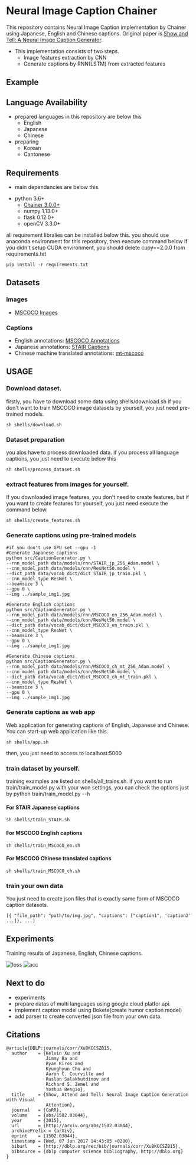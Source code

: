 # Neural Image Caption Chainer
This repository contains Neural Image Caption implementation by Chainer using Japanese, English and Chinese captions.
Original paper is [Show and Tell: A Neural Image Caption Generator](https://arxiv.org/abs/1411.4555).

+ This implementation consists of two steps.
  - Image features extraction by CNN
  - Generate captions by RNN(LSTM) from extracted features

## Example

## Language Availability
- prepared languages in this repository are below this
    + English
    + Japanese
    + Chinese
- preparing
    + Korean
    + Cantonese

## Requirements

- main dependancies are below this.
 + python 3.6+
   - [Chainer 3.0.0+](https://github.com/chainer/chainer)
   - numpy 1.13.0+
   - flask 0.12.0+
   - openCV 3.3.0+

all requirement libralies can be installed below this.
you should use anaconda environment for this repository,
then execute command below
if you didn't setup CUDA environment, you should delete cupy==2.0.0 from requirements.txt

```
pip install -r requirements.txt
```

## Datasets

### Images
- [MSCOCO Images](http://cocodataset.org/)

### Captions
- English annotations: [MSCOCO Annotations](http://cocodataset.org/#download)
- Japanese annotations: [STAIR Captions](https://stair-lab-cit.github.io/STAIR-captions-web/)
- Chinese machine translated annotations: [mt-mscoco](https://github.com/apple2373/mt-mscoco)

## USAGE

### Download dataset.
firstly, you have to download some data using shells/download.sh
if you don't want to train MSCOCO image datasets by yourself, you just need pre-trained models.
```
sh shells/download.sh
```

### Dataset preparation

you alos have to process downloaded data.
if you process all language captions, you just need to execute below this
```
sh shells/process_dataset.sh
```

### extract features from images for yourself.
If you downloaded image features, you don't need to create features,
but if you want to create features for yourself, you just need execute the command below.

```
sh shells/create_features.sh
```

### Generate captions using pre-trained models

```
#if you don't use GPU set --gpu -1
#Generate Japanese captions
python src/CaptionGenerator.py \
--rnn_model_path data/models/rnn/STAIR_jp_256_Adam.model \
--cnn_model_path data/models/cnn/ResNet50.model \
--dict_path data/vocab_dict/dict_STAIR_jp_train.pkl \
--cnn_model_type ResNet \
--beamsize 3 \
--gpu 0 \
--img ../sample_img1.jpg

#Generate English captions
python src/CaptionGenerator.py \
--rnn_model_path data/models/rnn/MSCOCO_en_256_Adam.model \
--cnn_model_path data/models/cnn/ResNet50.model \
--dict_path data/vocab_dict/dict_MSCOCO_en_train.pkl \
--cnn_model_type ResNet \
--beamsize 3 \
--gpu 0 \
--img ../sample_img1.jpg

#Generate Chinese captions
python src/CaptionGenerator.py \
--rnn_model_path data/models/rnn/MSCOCO_ch_mt_256_Adam.model \
--cnn_model_path data/models/cnn/ResNet50.model \
--dict_path data/vocab_dict/dict_MSCOCO_ch_mt_train.pkl \
--cnn_model_type ResNet \
--beamsize 3 \
--gpu 0 \
--img ../sample_img1.jpg
```

### Generate captions as web app
Web application for generating captions of English, Japanese and Chinese.
You can start-up web application like this.

```
sh shells/app.sh
```
then, you just need to access to localhost:5000

### train dataset by yourself.
training examples are listed on shells/all_trains.sh.
if you want to run train/train_model.py with your won settings, you can check the options just by python train/train_model.py --h

#### For STAIR Japanese captions

```
sh shells/train_STAIR.sh
```

#### For MSCOCO English captions

```
sh shells/train_MSCOCO_en.sh
```

#### For MSCOCO Chinese translated captions

```
sh shells/train_MSCOCO_ch.sh
```

### train your own data
You just need to create json files that is exactly same form of MSCOCO caption datasets.

```
[{ "file_path": "path/to/img.jpg", "captions": ["caption1", 'caption2' ...]}, ...]
```

## Experiments
Training results of Japanese, English, Chinese captions.

![loss](./experiments/loss.png)
![acc](./experiments/acc.png)

## Next to do
-  experiments
-  prepare datas of multi languages using google cloud platfor api.
-  implement caption model using Bokete(create humor caption model)
-  add parser to create converted json file from your own data.

## Citations

```
@article{DBLP:journals/corr/XuBKCCSZB15,
  author    = {Kelvin Xu and
               Jimmy Ba and
               Ryan Kiros and
               Kyunghyun Cho and
               Aaron C. Courville and
               Ruslan Salakhutdinov and
               Richard S. Zemel and
               Yoshua Bengio},
  title     = {Show, Attend and Tell: Neural Image Caption Generation with Visual
               Attention},
  journal   = {CoRR},
  volume    = {abs/1502.03044},
  year      = {2015},
  url       = {http://arxiv.org/abs/1502.03044},
  archivePrefix = {arXiv},
  eprint    = {1502.03044},
  timestamp = {Wed, 07 Jun 2017 14:43:05 +0200},
  biburl    = {http://dblp.org/rec/bib/journals/corr/XuBKCCSZB15},
  bibsource = {dblp computer science bibliography, http://dblp.org}
}
```

